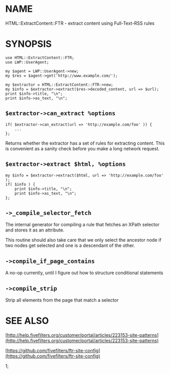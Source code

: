 # NAME

HTML::ExtractContent::FTR - extract content using Full-Text-RSS rules

# SYNOPSIS

    use HTML::ExtractContent::FTR;
    use LWP::UserAgent;

    my $agent = LWP::UserAgent->new;
    my $res = $agent->get('http://www.example.com/');

    my $extractor = HTML::ExtractContent::FTR->new;
    my $info = $extractor->extract($res->decoded_content, url => $url);
    print $info->title, "\n";
    print $info->as_text, "\n";

## `$extractor->can_extract %options`

    if( $extractor->can_extract(url => 'http://example.com/foo' )) {
        ...
    };

Returns whether the extractor has a set of rules
for extracting content. This is convenient as a sanity check before
you make a long network request.

## `$extractor->extract $html, %options`

    my $info = $extractor->extract($html, url => 'http://example.com/foo' );
    if( $info ) {
        print $info->title, "\n";
        print $info->as_text, "\n";
    };

## `->_compile_selector_fetch`

The internal generator for compiling a rule that fetches an
XPath selector and stores it as an attribute.

This routine should also take care that we only select the ancestor node
if two nodes get selected and one is a descendant of the other.

## `->compile_if_page_contains`

A no-op currently, until I figure out how to
structure conditional statements

## `->compile_strip`

Strip all elements from the page that match a selector

# SEE ALSO 

[http://help.fivefilters.org/customer/portal/articles/223153-site-patterns](http://help.fivefilters.org/customer/portal/articles/223153-site-patterns)

[https://github.com/fivefilters/ftr-site-config](https://github.com/fivefilters/ftr-site-config)

1;
